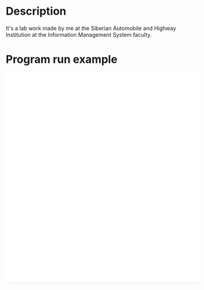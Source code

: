 # Description

It's a lab work made by me at the Siberian Automobile and Highway Institution at the Information Management System faculty.

# Program run example

![gif of program run](doc/lab_work_Check_Point_work_example.gif)
